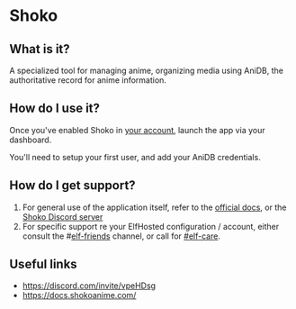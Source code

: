 # Shoko

## What is it?

A specialized tool for managing anime, organizing media using AniDB, the authoritative record for anime information.

## How do I use it?

Once you've enabled Shoko in [your account](https://elfhosted.com/tenant/apps/0), launch the app via your dashboard.

You'll need to setup your first user, and add your AniDB credentials.

## How do I get support?

1. For general use of the application itself, refer to the [official docs](https://docs.shokoanime.com/), or the [Shoko Discord server](https://discord.com/invite/vpeHDsg)
2. For specific support re your ElfHosted configuration / account, either consult the #[elf-friends](https://discord.com/channels/396055506072109067/1118645576884572303) channel, or call for [#elf-care](https://discord.com/channels/396055506072109067/1119478614287712337).

## Useful links

* https://discord.com/invite/vpeHDsg
* https://docs.shokoanime.com/
